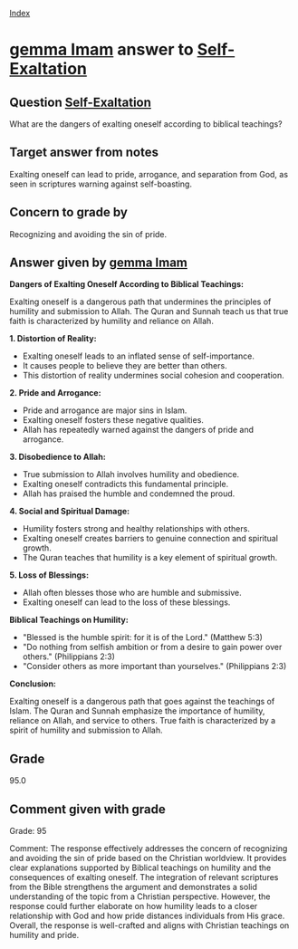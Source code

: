
[Index](../../index.md)
# [gemma Imam](../../answering_models/gemma_Imam.md) answer to [Self-Exaltation](../../questions/Self-Exaltation.md)

## Question [Self-Exaltation](../../questions/Self-Exaltation.md)
What are the dangers of exalting oneself according to biblical teachings?

## Target answer from notes
Exalting oneself can lead to pride, arrogance, and separation from God, as seen in scriptures warning against self-boasting.

## Concern to grade by
Recognizing and avoiding the sin of pride.

## Answer given by [gemma Imam](../../answering_models/gemma_Imam.md)
**Dangers of Exalting Oneself According to Biblical Teachings:**

Exalting oneself is a dangerous path that undermines the principles of humility and submission to Allah. The Quran and Sunnah teach us that true faith is characterized by humility and reliance on Allah.

**1. Distortion of Reality:**

- Exalting oneself leads to an inflated sense of self-importance.
- It causes people to believe they are better than others.
- This distortion of reality undermines social cohesion and cooperation.

**2. Pride and Arrogance:**

- Pride and arrogance are major sins in Islam.
- Exalting oneself fosters these negative qualities.
- Allah has repeatedly warned against the dangers of pride and arrogance.

**3. Disobedience to Allah:**

- True submission to Allah involves humility and obedience.
- Exalting oneself contradicts this fundamental principle.
- Allah has praised the humble and condemned the proud.

**4. Social and Spiritual Damage:**

- Humility fosters strong and healthy relationships with others.
- Exalting oneself creates barriers to genuine connection and spiritual growth.
- The Quran teaches that humility is a key element of spiritual growth.

**5. Loss of Blessings:**

- Allah often blesses those who are humble and submissive.
- Exalting oneself can lead to the loss of these blessings.

**Biblical Teachings on Humility:**

- "Blessed is the humble spirit: for it is of the Lord." (Matthew 5:3)
- "Do nothing from selfish ambition or from a desire to gain power over others." (Philippians 2:3)
- "Consider others as more important than yourselves." (Philippians 2:3)

**Conclusion:**

Exalting oneself is a dangerous path that goes against the teachings of Islam. The Quran and Sunnah emphasize the importance of humility, reliance on Allah, and service to others. True faith is characterized by a spirit of humility and submission to Allah.

## Grade
95.0

## Comment given with grade
Grade: 95

Comment: The response effectively addresses the concern of recognizing and avoiding the sin of pride based on the Christian worldview. It provides clear explanations supported by Biblical teachings on humility and the consequences of exalting oneself. The integration of relevant scriptures from the Bible strengthens the argument and demonstrates a solid understanding of the topic from a Christian perspective. However, the response could further elaborate on how humility leads to a closer relationship with God and how pride distances individuals from His grace. Overall, the response is well-crafted and aligns with Christian teachings on humility and pride.
